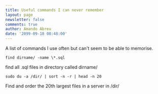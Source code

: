 ```yaml
---
title: Useful commands I can never remember
layout: page
newsletter: false
comments: true
author: Amando Abreu
date: '2099-09-18 08:48:00'
---
```

A list of commands I use often but can't seem to be able to memorise.

```find dirname/ -name \*.sql```

find all .sql files in directory called dirname/

```sudo du -a /dir/ | sort -n -r | head -n 20```

Find and order the 20th largest files in a server in /dir/
